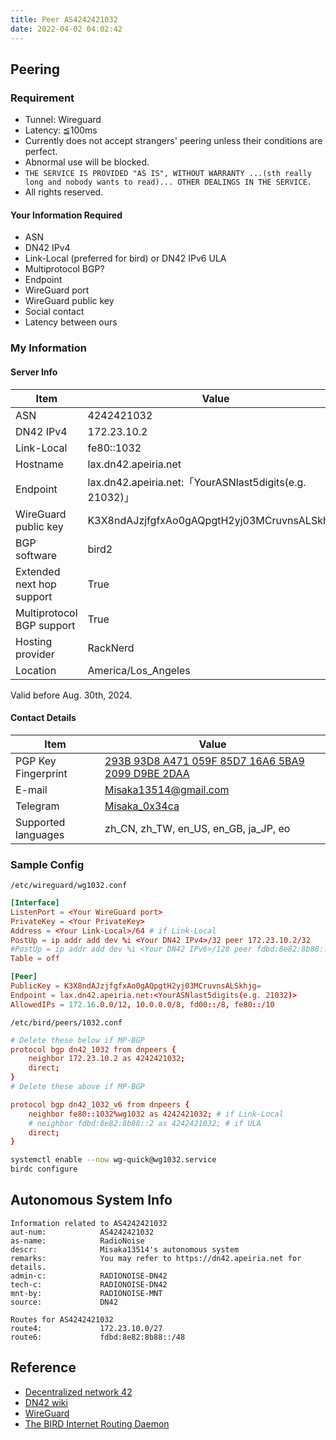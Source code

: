 ```yaml
---
title: Peer AS4242421032
date: 2022-04-02 04:02:42
---
```


## Peering

### Requirement

- Tunnel: Wireguard
- Latency: ≦100ms
- Currently does not accept strangers' peering unless their conditions are perfect.
- Abnormal use will be blocked.
- `THE SERVICE IS PROVIDED "AS IS", WITHOUT WARRANTY ...(sth really long and nobody wants to read)... OTHER DEALINGS IN THE SERVICE.`
- All rights reserved.

#### Your Information Required

- ASN
- DN42 IPv4
- Link-Local (preferred for bird) or DN42 IPv6 ULA
- Multiprotocol BGP?
- Endpoint
- WireGuard port
- WireGuard public key
- Social contact
- Latency between ours

### My Information

#### Server Info

| Item | Value |
| -- | -- |
| ASN                       | 4242421032                                          |
| DN42 IPv4                 | 172.23.10.2                                         |
| Link-Local                | fe80::1032                                          |
| Hostname                  | lax.dn42.apeiria.net                                    |
| Endpoint                  | lax.dn42.apeiria.net:「YourASNlast5digits(e.g. 21032)」 |
| WireGuard public key      | K3X8ndAJzjfgfxAo0gAQpgtH2yj03MCruvnsALSkhjg=        |
| BGP software              | bird2                                               |
| Extended next hop support | True                                                |
| Multiprotocol BGP support | True                                                |
| Hosting provider          | RackNerd                                            |
| Location                  | America/Los_Angeles                                 |

Valid before Aug. 30th, 2024.

#### Contact Details

| Item | Value |
| -- | -- |
| PGP Key Fingerprint | [293B 93D8 A471 059F 85D7  16A6 5BA9 2099 D9BE 2DAA](https://keys.openpgp.org/vks/v1/by-fingerprint/293B93D8A471059F85D716A65BA92099D9BE2DAA) |
| E-mail              | [Misaka13514@gmail.com](mailto:Misaka13514@gmail.com)                                                                                        |
| Telegram            | [Misaka_0x34ca](https://t.me/Misaka_0x34ca)                                                                                                  |
| Supported languages | zh_CN, zh_TW, en_US, en_GB, ja_JP, eo                                                                                                        |

### Sample Config

`/etc/wireguard/wg1032.conf`

```conf
[Interface]
ListenPort = <Your WireGuard port>
PrivateKey = <Your PrivateKey>
Address = <Your Link-Local>/64 # if Link-Local
PostUp = ip addr add dev %i <Your DN42 IPv4>/32 peer 172.23.10.2/32
#PostUp = ip addr add dev %i <Your DN42 IPv6>/128 peer fdbd:8e82:8b88::2/128 # if ULA
Table = off

[Peer]
PublicKey = K3X8ndAJzjfgfxAo0gAQpgtH2yj03MCruvnsALSkhjg=
Endpoint = lax.dn42.apeiria.net:<YourASNlast5digits(e.g. 21032)>
AllowedIPs = 172.16.0.0/12, 10.0.0.0/8, fd00::/8, fe80::/10
```

`/etc/bird/peers/1032.conf`

```conf
# Delete these below if MP-BGP
protocol bgp dn42_1032 from dnpeers {
    neighbor 172.23.10.2 as 4242421032;
    direct;
}
# Delete these above if MP-BGP

protocol bgp dn42_1032_v6 from dnpeers {
    neighbor fe80::1032%wg1032 as 4242421032; # if Link-Local
    # neighbor fdbd:8e82:8b88::2 as 4242421032; # if ULA
    direct;
}
```

```sh
systemctl enable --now wg-quick@wg1032.service
birdc configure
```

## Autonomous System Info

```text
Information related to AS4242421032
aut-num:            AS4242421032
as-name:            RadioNoise
descr:              Misaka13514's autonomous system
remarks:            You may refer to https://dn42.apeiria.net for details.
admin-c:            RADIONOISE-DN42
tech-c:             RADIONOISE-DN42
mnt-by:             RADIONOISE-MNT
source:             DN42

Routes for AS4242421032
route4:             172.23.10.0/27
route6:             fdbd:8e82:8b88::/48
```

## Reference

- [Decentralized network 42](https://dn42.us)
- [DN42 wiki](https://wiki.dn42.dev)
- [WireGuard](https://www.wireguard.com)
- [The BIRD Internet Routing Daemon](https://bird.network.cz)
